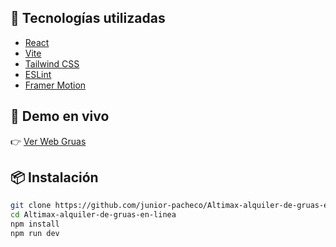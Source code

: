 ## 🚀 Tecnologías utilizadas

- [React](https://reactjs.org/)
- [Vite](https://vitejs.dev/)
- [Tailwind CSS](https://tailwindcss.com/)
- [ESLint](https://eslint.org/)
- [Framer Motion](https://www.framer.com/motion/)

## 🔗 Demo en vivo

👉 [Ver Web Gruas](https://web-gruas-gules.vercel.app/)  

## 📦 Instalación

```bash
git clone https://github.com/junior-pacheco/Altimax-alquiler-de-gruas-en-linea.git
cd Altimax-alquiler-de-gruas-en-linea
npm install
npm run dev